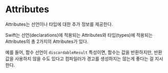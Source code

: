 # Attributes
Attributes는 선언이나 타입에 대한 추가 정보를 제공한다.

Swift는 선언(declarations)에 적용되는 Attributes와 타입(types)에 적용되는 Attributes의 총 2가지의 Attributes가 있다.

예를 들어, 함수 선언이 `discardableResult` 특성이면, 함수는 값을 반환하지만, 반환 값을 사용하지 않을 수도 있다고 컴파일러가 경고를 생성하지는 않는게 좋다는 걸 지시한다.

